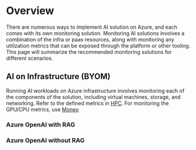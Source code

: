 # Overview

There are numerous ways to implement AI solution on Azure, and each comes with its own monitoring solution. Monitoring AI solutions involves a combination of the infra or paas resources, along with monitoring any utilization metrics that can be exposed through the platform or other tooling. This page will summarize the recommended monitoring solutions for different scenarios.

## AI on Infrastructure (BYOM)

Running AI workloads on Azure infrastructure involves monitoring each of the components of the solution, including virtual machines, storage, and networking. Refer to the defined metrics in [HPC](../../specialized/hpc/Alerting-and-Monitoring.md). For monitoring the GPU/CPU metrics, use [Moneo](https://github.com/Azure/Moneo)

### Azure OpenAI with RAG

### Azure OpenAI without RAG
